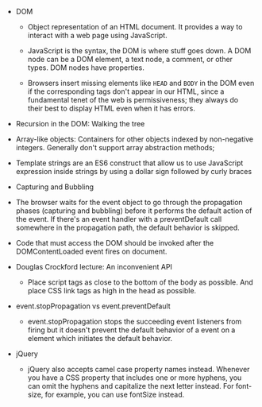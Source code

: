 * DOM

  * Object representation of an HTML document. It provides a way to interact with a web page using JavaScript.

  * JavaScript is the syntax, the DOM is where stuff goes down. A DOM node can be a DOM element, a text node, a comment, or other types. DOM nodes have properties.

  * Browsers insert missing elements like `HEAD` and `BODY` in the DOM even if the corresponding tags don't appear in our HTML, since a fundamental tenet of the web is permissiveness; they always do their best to display HTML even when it has errors.

* Recursion in the DOM: Walking the tree

* Array-like objects: Containers for other objects indexed by non-negative integers. Generally don't support array abstraction methods;

* Template strings are an ES6 construct that allow us to use JavaScript expression inside strings by using a dollar sign followed by curly braces

* Capturing and Bubbling

* The browser waits for the event object to go through the propagation phases (capturing and bubbling) before it performs the default action of the event. If there's an event handler with a preventDefault call somewhere in the propagation path, the default behavior is skipped.

* Code that must access the DOM should be invoked after the DOMContentLoaded event fires on document.

* Douglas Crockford lecture: An inconvenient API

  * Place script tags as close to the bottom of the body as possible. And place CSS link tags as high in the head as possible.

* event.stopPropagation vs event.preventDefault

  * event.stopPropagation stops the succeeding event listeners from firing but it doesn't prevent the default behavior of a event on a element which initiates the default behavior.

* jQuery

  * jQuery also accepts camel case property names instead. Whenever you have a CSS property that includes one or more hyphens, you can omit the hyphens and capitalize the next letter instead. For font-size, for example, you can use fontSize instead.

